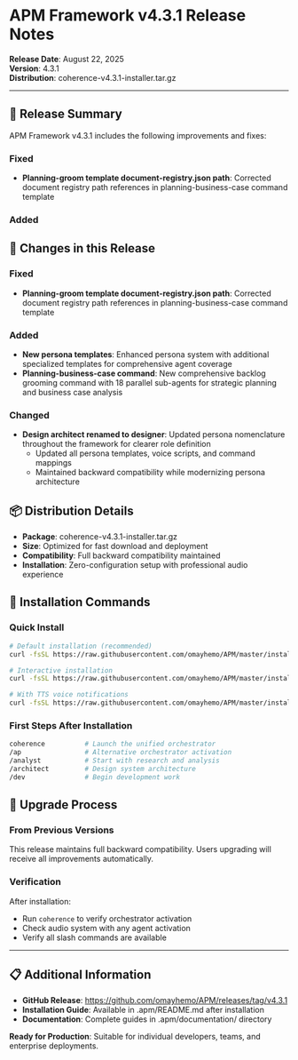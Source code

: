 # APM Framework v4.3.1 Release Notes

**Release Date**: August 22, 2025  
**Version**: 4.3.1  
**Distribution**: coherence-v4.3.1-installer.tar.gz

---

## 🎯 Release Summary

APM Framework v4.3.1 includes the following improvements and fixes:


### Fixed
- **Planning-groom template document-registry.json path**: Corrected document registry path references in planning-business-case command template

### Added

## 📝 Changes in this Release


### Fixed
- **Planning-groom template document-registry.json path**: Corrected document registry path references in planning-business-case command template

### Added
- **New persona templates**: Enhanced persona system with additional specialized templates for comprehensive agent coverage
- **Planning-business-case command**: New comprehensive backlog grooming command with 18 parallel sub-agents for strategic planning and business case analysis

### Changed
- **Design architect renamed to designer**: Updated persona nomenclature throughout the framework for clearer role definition
  - Updated all persona templates, voice scripts, and command mappings
  - Maintained backward compatibility while modernizing persona architecture

## 📦 Distribution Details

- **Package**: coherence-v4.3.1-installer.tar.gz
- **Size**: Optimized for fast download and deployment
- **Compatibility**: Full backward compatibility maintained
- **Installation**: Zero-configuration setup with professional audio experience

## 🚀 Installation Commands

### Quick Install
```bash
# Default installation (recommended)
curl -fsSL https://raw.githubusercontent.com/omayhemo/APM/master/install.sh | bash -s -- --defaults

# Interactive installation
curl -fsSL https://raw.githubusercontent.com/omayhemo/APM/master/install.sh | bash

# With TTS voice notifications
curl -fsSL https://raw.githubusercontent.com/omayhemo/APM/master/install.sh | bash -s -- --with-tts --defaults
```

### First Steps After Installation
```bash
coherence          # Launch the unified orchestrator
/ap                # Alternative orchestrator activation
/analyst           # Start with research and analysis
/architect         # Design system architecture
/dev               # Begin development work
```

## 🔄 Upgrade Process

### From Previous Versions
This release maintains full backward compatibility. Users upgrading will receive all improvements automatically.

### Verification
After installation:
- Run `coherence` to verify orchestrator activation
- Check audio system with any agent activation
- Verify all slash commands are available

---

## 📋 Additional Information

- **GitHub Release**: https://github.com/omayhemo/APM/releases/tag/v4.3.1
- **Installation Guide**: Available in .apm/README.md after installation
- **Documentation**: Complete guides in .apm/documentation/ directory

**Ready for Production**: Suitable for individual developers, teams, and enterprise deployments.
